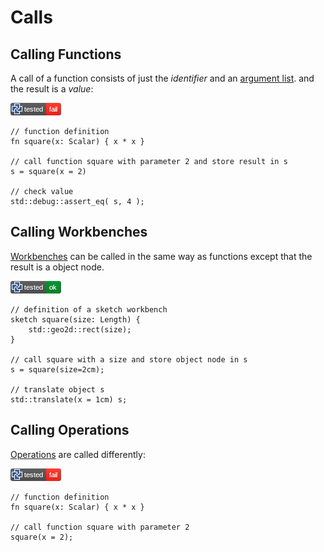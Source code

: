 # Calls

## Calling Functions

A call of a function consists of just the *identifier* and an [argument list](arguments.md).
and the result is a *value*:

[![test](.test/call_function.png)](.test/call_function.log)

```µcad,call_function#todo
// function definition
fn square(x: Scalar) { x * x }

// call function square with parameter 2 and store result in s
s = square(x = 2)

// check value
std::debug::assert_eq( s, 4 );
```

## Calling Workbenches

[Workbenches](workbench.md) can be called in the same way as functions
except that the result is a object node.

[![test](.test/call_workbench.png)](.test/call_workbench.log)

```µcad,call_workbench
// definition of a sketch workbench
sketch square(size: Length) { 
    std::geo2d::rect(size);
}

// call square with a size and store object node in s
s = square(size=2cm);

// translate object s
std::translate(x = 1cm) s;
```

## Calling Operations

[Operations](op.md) are called differently:

[![test](.test/call_op.png)](.test/call_op.log)

```µcad,call_op#todo
// function definition
fn square(x: Scalar) { x * x }

// call function square with parameter 2
square(x = 2);
```
